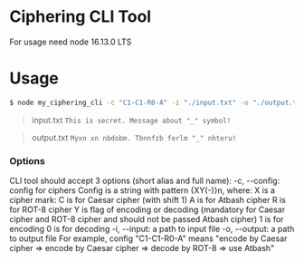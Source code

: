 # Ciphering CLI Tool

For usage need node 16.13.0 LTS

# Usage

```bash
$ node my_ciphering_cli -c "C1-C1-R0-A" -i "./input.txt" -o "./output.txt"
```

> input.txt
> `This is secret. Message about "_" symbol!`

> output.txt
> `Myxn xn nbdobm. Tbnnfzb ferlm "_" nhteru!`

### Options

CLI tool should accept 3 options (short alias and full name):
-c, --config: config for ciphers Config is a string with pattern {XY(-)}n, where:
X is a cipher mark:
C is for Caesar cipher (with shift 1)
A is for Atbash cipher
R is for ROT-8 cipher
Y is flag of encoding or decoding (mandatory for Caesar cipher and ROT-8 cipher and should not be passed Atbash cipher)
1 is for encoding
0 is for decoding
-i, --input: a path to input file
-o, --output: a path to output file
For example, config "C1-C1-R0-A" means "encode by Caesar cipher => encode by Caesar cipher => decode by ROT-8 => use Atbash"
